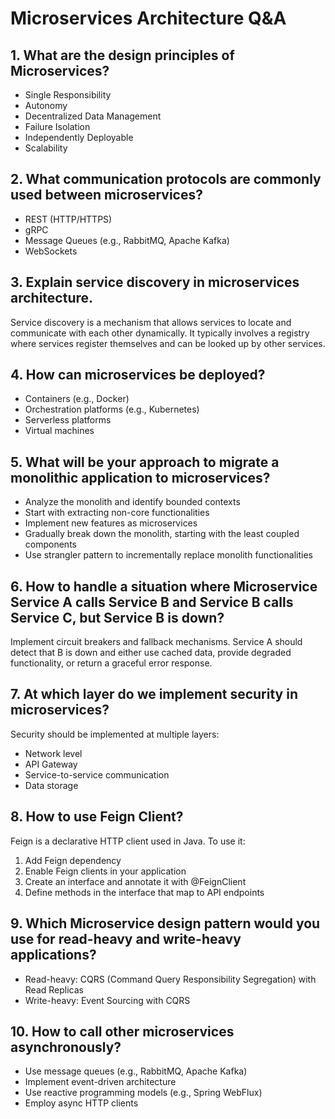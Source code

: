 # Microservices Architecture Q&A

## 1. What are the design principles of Microservices?

- Single Responsibility
- Autonomy
- Decentralized Data Management
- Failure Isolation
- Independently Deployable
- Scalability

## 2. What communication protocols are commonly used between microservices?

- REST (HTTP/HTTPS)
- gRPC
- Message Queues (e.g., RabbitMQ, Apache Kafka)
- WebSockets

## 3. Explain service discovery in microservices architecture.

Service discovery is a mechanism that allows services to locate and communicate with each other dynamically. It typically involves a registry where services register themselves and can be looked up by other services.

## 4. How can microservices be deployed?

- Containers (e.g., Docker)
- Orchestration platforms (e.g., Kubernetes)
- Serverless platforms
- Virtual machines

## 5. What will be your approach to migrate a monolithic application to microservices?

- Analyze the monolith and identify bounded contexts
- Start with extracting non-core functionalities
- Implement new features as microservices
- Gradually break down the monolith, starting with the least coupled components
- Use strangler pattern to incrementally replace monolith functionalities

## 6. How to handle a situation where Microservice Service A calls Service B and Service B calls Service C, but Service B is down?

Implement circuit breakers and fallback mechanisms. Service A should detect that B is down and either use cached data, provide degraded functionality, or return a graceful error response.

## 7. At which layer do we implement security in microservices?

Security should be implemented at multiple layers:
- Network level
- API Gateway
- Service-to-service communication
- Data storage

## 8. How to use Feign Client?

Feign is a declarative HTTP client used in Java. To use it:
1. Add Feign dependency
2. Enable Feign clients in your application
3. Create an interface and annotate it with @FeignClient
4. Define methods in the interface that map to API endpoints

## 9. Which Microservice design pattern would you use for read-heavy and write-heavy applications?

- Read-heavy: CQRS (Command Query Responsibility Segregation) with Read Replicas
- Write-heavy: Event Sourcing with CQRS

## 10. How to call other microservices asynchronously?

- Use message queues (e.g., RabbitMQ, Apache Kafka)
- Implement event-driven architecture
- Use reactive programming models (e.g., Spring WebFlux)
- Employ async HTTP clients
